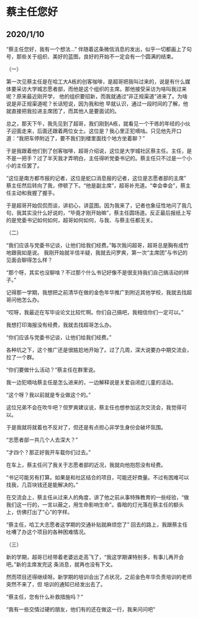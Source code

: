 # 蔡主任您好
## 2020/1/10
“蔡主任您好，我有一个想法...” 伴随着这条微信消息的发出，似乎一切都画上了句号，那些关于组织、美好的蓝图，良好的开始不一定会有一个圆满的结束。

（一）

第一次见蔡主任是在哈工大A栋的创客咖啡，是超哥把我叫过来的，说是有什么媒体要采访大学城志愿者部，而他是这个组织的主席。那他接受采访为啥叫我过来呢？原来最近刚开学，
他的组织要招新，而我就通过“非正规渠道”进来了。为啥说是非正规渠道呢？长话短说，因为我和他
早就认识，通过一段时间的了解，他就直接把我拉进主席团了，而其他人是要面试的。

总之，那天下午，我先见到了超哥，我们刚到A栋，就看见一个干练的年经的小伙子迎面走来，后面还跟着两位女士。这位是？我心里正犯嘀咕。只见他先开口道：“我把车停附近了，要不我们到楼里面找个地方坐着聊？”

于是我跟着他们到了创客咖啡，超哥介绍说，这位是大学城社区蔡主任。主任，是不是一把手？过了半天我才弄明白，主任得听党委书记的。蔡主任只不过是一个小小的主任罢了。

“这位是南方都市报的记者，这位是蛇口消息报的记者，这位是志愿者部的主席” 蔡主任然后转向了我，停顿了下。“他是副主席”，超哥补充道。“幸会幸会”，蔡主任主动和我握了握手。

于是超哥开始侃侃而谈，讲初心，讲蓝图。因为我来了，记者也象征性地问了我几句，我其实没什么好说的，“毕竟才刚开始嘛”，蔡主任圆场道。反正最后报纸上写的是党委书记如何如何，超哥如何如何，与我、与蔡主任都无关。

（二）

“我们应该与党委书记谈，让他们给我们经费。”每次我问超哥，超哥总是胸有成竹地跟我如是说。
我刚开始就半信半疑，我就去问罗爽，第一次“主席团”与书记的见面会聊得怎么样？

“那个呀，其实也没聊啥？不过那个什么书记好像不是很支持我们自己搞活动的样子。”

记得那一学期，我想把之前清华在做的金色年华推广到附近其他学校，我就去找超哥问他怎么办。

“哎呀，我最近在写毕设论文比较忙啊。你们自己搞吧，我相信你们一定可以。”

我想打印海报没有经费，我就去找超哥怎么办。

“你们应该与党委书记谈，让他们给我们经费。”

各种坑之下，这个推广还是很尴尬地开始了。过了几周，深大说要办中期交流会，拉了一个群。

“你们要做什么活动？”蔡主任在群里说。

我一边犯嘀咕蔡主任是怎么进来的，一边解释说是关爱自闭症儿童的活动。

“这个呀？我以前就是专业做这个的。”

这位兄弟不会在吹牛吧？但罗爽建议说，蔡主任也想参加这次交流会，我觉得可以。

于是我就将就着也不反对了，但还是有点担心非学生身份会破坏氛围。

“志愿者部一共几个人去深大？” 

“才四个？那正好我开车载你们过去。”

在车上，蔡主任问了我关于志愿者部的近况，我就向他抱怨没有经费。

“书记可能另有打算。如果是和社区结合的项目，可能还好商量。不过有困难可以找我，几百块钱还是能解决的。”

在交流会上，蔡主任从过来人的角度，讲了他之前从事特殊教育的一些经验，“做我们这一行的，一言以蔽之，用生命影响生命”。昏暗的灯光落在蔡主任的额头上，仿佛打出了“心”的字样。

“蔡主任，哈工大志愿者这学期的交通补贴就麻烦您了” 回去的路上，我跟蔡主任吐嘈了办这个项目的各种困难情况。

（三）

新的学期，超哥已经带着老婆远走高飞了，“我这学期课特别多，有事儿再开会吧。”新的主席发完这
条消息，就再也没有下文。

然而项目还得继续呀。新学期的培训会出了点状况，之前金色年华负责培训的老师突然不来了，但
培训的通知已经发出去了。

“蔡主任，您有什么补救措施吗？“

“我有一些交情过硬的朋友，他们有的还在做这一行，我来问问吧”



